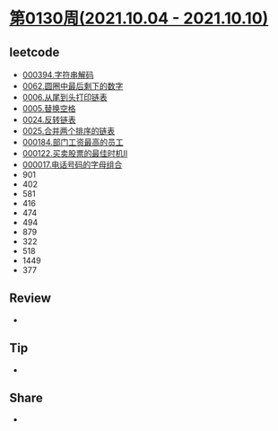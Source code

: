 # [第0130周(2021.10.04 - 2021.10.10)](https://github.com/vjudge/ARTS/blob/master/2021/第0130周.md)

## leetcode
* [000394.字符串解码](https://github.com/vjudge/leetcode/tree/master/000201-000400/000394.字符串解码)
* [0062.圆圈中最后剩下的数字](https://github.com/vjudge/leetcode/tree/master/剑指Offer/0062.圆圈中最后剩下的数字)
* [0006.从尾到头打印链表](https://github.com/vjudge/leetcode/tree/master/剑指Offer/0006.从尾到头打印链表)
* [0005.替换空格](https://github.com/vjudge/leetcode/tree/master/剑指Offer/0005.替换空格)
* [0024.反转链表](https://github.com/vjudge/leetcode/tree/master/剑指Offer/0024.反转链表)
* [0025.合并两个排序的链表](https://github.com/vjudge/leetcode/tree/master/剑指Offer/0025.合并两个排序的链表)
* [000184.部门工资最高的员工](https://github.com/vjudge/leetcode/tree/master/database/000184.部门工资最高的员工)
* [000122.买卖股票的最佳时机II](https://github.com/vjudge/leetcode/tree/master/000001-000200/000122.买卖股票的最佳时机II)
* [000017.电话号码的字母组合](https://github.com/vjudge/leetcode/tree/master/000001-000200/000017.电话号码的字母组合)
* 901
* 402
* 581
* 416
* 474
* 494
* 879
* 322
* 518
* 1449
* 377


## Review
*


## Tip
*


## Share
*

